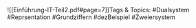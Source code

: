 
![[Einführung-IT-Teil2.pdf#page=7]]Tags & Topics:
   #Dualsystem
   #Reprsentation
   #Grundziffern
   #dezBeispiel
   #Zweiersystem